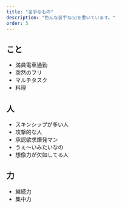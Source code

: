 ```yaml
---
title: "苦手なもの"
description: "色んな苦手な○○を書いています。"
order: 5
---
```


## こと

- 満員電車通勤
- 突然のフリ
- マルチタスク
- 料理

## 人

- スキンシップが多い人
- 攻撃的な人
- 承認欲求爆発マン
- うぇ～いみたいなの
- 想像力が欠如してる人

## 力

- 継続力
- 集中力
